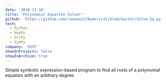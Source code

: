```yaml
---
date: '2018-11-10'
title: 'Polynomial Equation Solver'
github: 'https://github.com/ravenwit/Numerical/blob/master/Solve_Eq.py'
tech:
  - Python
  - NumPy
  - SciPy
  - SymPy
company: 'SUST'
showInProjects: false
showInArchive: true
---
```


Simple symbolic expression-based program to find all roots of a polynomial equation with an arbitrary degree. 